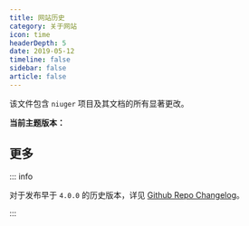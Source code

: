 ```yaml
---
title: 网站历史 
category: 关于网站
icon: time
headerDepth: 5
date: 2019-05-12
timeline: false
sidebar: false
article: false
---
```


该文件包含 `niuger` 项目及其文档的所有显著更改。

**当前主题版本：**
<!-- @include: ../package.json{19-21} -->

<!-- more -->

<!-- @include: ../CHANGELOG.md#recent-change -->


## 更多

::: info

对于发布早于 `4.0.0` 的历史版本，详见 [Github Repo Changelog](https://github.com/niuger/niuger/blob/main/CHANGELOG.md)。

:::

